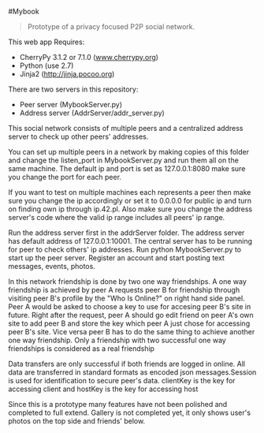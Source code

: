 #Mybook

> Prototype of a privacy focused P2P social network.

This web app Requires:  

- CherryPy 3.1.2 or 7.1.0 (www.cherrypy.org)
- Python (use 2.7)                         
- Jinja2   (http://jinja.pocoo.org)

There are two servers in this repository:

- Peer server (MybookServer.py)
- Address server (AddrServer/addr_server.py)

This social network consists of multiple peers and a centralized address
server to check up other peers' addresses.

You can set up multiple peers in a network by making copies of this folder and 
change the listen_port in MybookServer.py and run them all on the same machine. 
The default ip and port is set as 127.0.0.1:8080 make sure you change the port
for each peer.

If you want to test on multiple machines each represents a peer then make sure
you change the ip accordingly or set it to 0.0.0.0 for public ip and turn on
finding own ip through ip.42.pl. Also make sure you change the address server's
code where the valid ip range includes all peers' ip range. 

Run the address server first in the addrServer folder. The address server
has default address of 127.0.0.1:10001. The central server has to be running
for peer to check others' ip addresses. Run python MybookServer.py to start 
up the peer server. Register an account and start posting text messages, 
events, photos.

In this network friendship is done by two one way friendships. A one way
friendship is achieved by peer A requests peer B for friendship through
visiting peer B's profile by the "Who Is Online?" on right hand side panel.
Peer A would be asked to choose a key to use for accesing peer B's site in
future. Right after the request, peer A should go edit friend on peer A's own
site to add peer B and store the key which peer A just chose for accessing
peer B's site. Vice versa peer B has to do the same thing to achieve another one way
friendship. Only a friendship with two successful one way friendships is
considered as a real friendship

Data transfers are only successful if both friends are logged in online. All
data are transferred in standard formats as encoded json messages.Session is used for identification to secure peer's data. clientKey is the key
for accessing client and hostKey is the key for accessing host

Since this is a prototype many features have not been polished and completed
to full extend. Gallery is not completed yet, it only shows user's photos on
the top side and friends' below.
